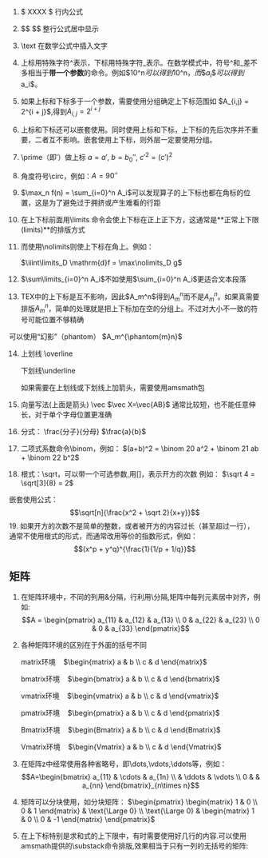 1. $ XXXX $ 行内公式
2. \$$  $$ 整行公式居中显示
3.  \text 在数学公式中插入文字
4. 上标用特殊字符^表示，下标用特殊字符_表示。在数学模式中，符号^和_差不多相当于**带一个参数**的命令。例如\$10^n$可以得到$10^n$，而\$a_i\$可以得到$a_i$。
5. 如果上标和下标多于一个参数，需要使用分组确定上下标范围如 \$A_{i,j} = 2^{i + j}\$,得到$A_{i,j} = 2^{i + j}$
6. 上标和下标还可以嵌套使用。同时使用上标和下标，上下标的先后次序并不重要，二者互不影响。嵌套使用上下标，则外层一定要使用分组。
7. \prime（即$\prime$）做上标 $a=a'$, $b=b_0''$, ${c'}^2 = (c')^2$
8. 角度符号\circ，例如：$A = 90^\circ$
9. $\max_n f(n) = \sum_{i=0}^n A_i$可以发现算子的上下标也都在角标的位置，这是为了避免过于拥挤或产生难看的行距
10. 在上下标前面用\limits 命令会使上下标在正上正下方，这通常是**正常上下限(limits)**的排版方式
11. 而使用\nolimits则使上下标在角上。例如：

    $\iiint\limits_D \mathrm{d}f = \max\nolimits_D g$
12. $\sum\limits_{i=0}^n A_i$不如使用$\sum_{i=0}^n A_i$更适合文本段落
13. TEX中的上下标是互不影响，因此\$A_m^n\$得到$A_m^n$而不是$A_m{}^n$。如果真需要排版$A_m{}^n$，简单的处理就是把上下标加在空的分组上。不过对大小不一致的符号可能位置不够精确

可以使用“幻影”（phantom）
$A_m^{\phantom{m}n}$

14. 上划线 \overline

    下划线\underline

    如果需要在上划线或下划线上加箭头，需要使用amsmath包
15. 向量写法(上面是箭头) \vec $\vec X=\vec{AB}$
通常比较短，也不能任意伸长，对于单个字母位置更准确
16. 分式：
\frac{分子}{分母}
$\frac{a}{b}$
17. 二项式系数命令\binom，例如：
 $(a+b)^2 = \binom 20 a^2 + \binom 21 ab + \binom 22 b^2$
 18. 根式：\sqrt，可以带一个可选参数,用[]，表示开方的次数
 例如：
 $\sqrt 4 = \sqrt[3]{8} = 2$

 嵌套使用公式：
 $$\sqrt[n]{\frac{x^2 + \sqrt 2}{x+y}}$$
 19. 如果开方的次数不是简单的整数，或者被开方的内容过长（甚至超过一行），通常不使用根式的形式，而通常改用等价的指数形式，例如：
 $$(x^p + y^q)^{\frac{1}{1/p + 1/q}}$$

 ## 矩阵
 1. 在矩阵环境中，不同的列用&分隔，行利用\\分隔,矩阵中每列元素居中对齐，例如:
 $$A = \begin{pmatrix} a_{11} & a_{12} & a_{13} \\ 0 & a_{22} & a_{23} \\ 0 & 0 & a_{33} \end{pmatrix}$$

 2. 各种矩阵环境的区别在于外面的括号不同

    matrix环境&nbsp;&nbsp;&nbsp;&nbsp;$\begin{matrix} a & b \\ c & d \end{matrix}$
    
    bmatrix环境&nbsp;&nbsp;&nbsp;&nbsp;$\begin{bmatrix} a & b \\ c & d \end{bmatrix}$

    vmatrix环境&nbsp;&nbsp;&nbsp;&nbsp;$\begin{vmatrix} a & b \\ c & d \end{vmatrix}$

    pmatrix环境&nbsp;&nbsp;&nbsp;&nbsp;$\begin{pmatrix} a & b \\ c & d \end{pmatrix}$

    Bmatrix环境&nbsp;&nbsp;&nbsp;&nbsp;$\begin{Bmatrix} a & b \\ c & d \end{Bmatrix}$

    Vmatrix环境&nbsp;&nbsp;&nbsp;&nbsp;$\begin{Vmatrix} a & b \\ c & d \end{Vmatrix}$
3. 在矩阵z中经常使用各种省略号，即\dots,\vdots,\ddots等，例如：
$$A=\begin{bmatrix} a_{11} & \cdots & a_{1n} \\ & \ddots & \vdots \\ 0 & & a_{nn} \end{bmatrix}_{n\times n}$$
4. 矩阵可以分块使用，如分块矩阵：
$\begin{pmatrix} \begin{matrix} 1 & 0 \\ 0 & 1 \end{matrix} & \text{\Large 0} \\ \text{\Large 0} & \begin{matrix} 1 & 0 \\ 0 & -1 \end{matrix} \end{pmatrix}$
5. 在上下标特别是求和式的上下限中，有时需要使用好几行的内容.可以使用amsmath提供的\substack命令排版,效果相当于只有一列的无括号的矩阵: